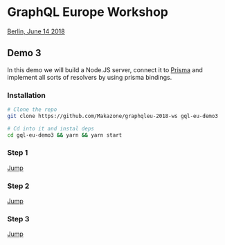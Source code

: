 # GraphQL Europe Workshop

[Berlin, June 14 2018](https://www.meetup.com/graphql-berlin/events/251440436/)

## Demo 3

In this demo we will build a Node.JS server, connect it to [Prisma](prisma.io) and implement all sorts of resolvers by using prisma bindings.

### Installation

```bash
# Clone the repo
git clone https://github.com/Makazone/graphqleu-2018-ws gql-eu-demo3

# Cd into it and instal deps
cd gql-eu-demo3 && yarn && yarn start
```

### Step 1

[Jump](https://github.com/Makazone/graphqleu-2018-ws#step-1)

### Step 2

[Jump](https://github.com/Makazone/graphqleu-2018-ws/tree/prisma-init#step-2)

### Step 3

[Jump](https://github.com/Makazone/graphqleu-2018-ws/tree/prisma-resolvers#step-3)
